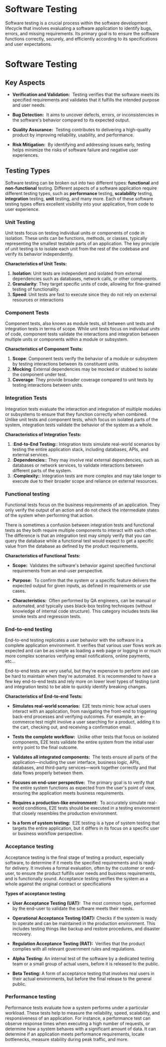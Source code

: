 # Software Testing

Software testing is a crucial process within the software development lifecycle that involves evaluating a software application to identify bugs, errors, and missing requirements. Its primary goal is to ensure the software functions correctly, securely, and efficiently according to its specifications and user expectations.



# Software Testing

## Key Aspects

- **Verification and Validation:**  Testing verifies that the software meets its specified requirements and validates that it fulfills the intended purpose and user needs.
    
- **Bug Detection:**  It aims to uncover defects, errors, or inconsistencies in the software's behavior compared to its expected output.
    
- **Quality Assurance:**  Testing contributes to delivering a high-quality product by improving reliability, usability, and performance.
    
- **Risk Mitigation:**  By identifying and addressing issues early, testing helps minimize the risks of software failure and negative user experiences.


## Testing Types

Software testing can be broken out into two different types: **functional** and **non-functional** testing. Different aspects of a software application require different testing types, such as **performance** testing, **scalability** testing, **integration** testing, **unit** testing, and many more.
Each of these software testing types offers excellent visibility into your application, from code to user experience.

### Unit Testing

Unit tests focus on testing individual units or components of code in isolation. These units can be functions, methods, or classes, typically representing the smallest testable parts of an application. The key principle of unit testing is to isolate each unit from the rest of the codebase and verify its behavior independently.

 **Characteristics of Unit Tests:**
 
1. **Isolation**: Unit tests are independent and isolated from external dependencies such as databases, network calls, or other components.
2. **Granularity**: They target specific units of code, allowing for fine-grained testing of functionality.
3. **Speed**: Unit tests are fast to execute since they do not rely on external resources or interactions

### Component Tests

Component tests, also known as module tests, sit between unit tests and integration tests in terms of scope. While unit tests focus on individual units of code, component tests validate the interactions and integration between multiple units or components within a module or subsystem.

**Characteristics of Component Tests:**

1. **Scope**: Component tests verify the behavior of a module or subsystem by testing interactions between its constituent units.
2. **Mocking**: External dependencies may be mocked or stubbed to isolate the component under test.
3. **Coverage**: They provide broader coverage compared to unit tests by testing interactions between units.


### Integration Tests

Integration tests evaluate the interaction and integration of multiple modules or subsystems to ensure that they function correctly when combined. Unlike unit tests and component tests, which focus on isolated parts of the system, integration tests validate the behavior of the system as a whole.

**Characteristics of Integration Tests:**

1. :**End-to-End Testing:**: Integration tests simulate real-world scenarios by testing the entire application stack, including databases, APIs, and external services.
2. :**Dependencies:**: They may involve real external dependencies, such as databases or network services, to validate interactions between different parts of the system.
3. :**Complexity:**: Integration tests are more complex and may take longer to execute due to their broader scope and reliance on external resources.


### Functional testing

Functional tests focus on the business requirements of an application. They only verify the output of an action and do not check the intermediate states of the system when performing that action.

There is sometimes a confusion between integration tests and functional tests as they both require multiple components to interact with each other. The difference is that an integration test may simply verify that you can query the database while a functional test would expect to get a specific value from the database as defined by the product requirements.

**Characteristics of Functional Tests:**

- **Scope:**  Validates the software's behavior against specified functional requirements from an end-user perspective.
    
- **Purpose:**  To confirm that the system or a specific feature delivers the expected output for given inputs, as defined in requirements or use cases.
    
- **Characteristics:**  Often performed by QA engineers, can be manual or automated, and typically uses black-box testing techniques (without knowledge of internal code structure). This category includes tests like smoke tests and regression tests.

### End-to-end testing

End-to-end testing replicates a user behavior with the software in a complete application environment. It verifies that various user flows work as expected and can be as simple as loading a web page or logging in or much more complex scenarios verifying email notifications, online payments, etc...

End-to-end tests are very useful, but they're expensive to perform and can be hard to maintain when they're automated. It is recommended to have a few key end-to-end tests and rely more on lower level types of testing (unit and integration tests) to be able to quickly identify breaking changes.


**Characteristics of End-to-end Tests:**

- **Simulates real-world scenarios:**  E2E tests mimic how actual users interact with an application, from navigating the front-end to triggering back-end processes and verifying outcomes. For example, an e-commerce test might involve a user searching for a product, adding it to the cart, checking out, and receiving a confirmation email. 
    
- **Tests the complete workflow:**  Unlike other tests that focus on isolated components, E2E tests validate the entire system from the initial user entry point to the final outcome. 
    
- **Validates all integrated components:**  The tests ensure all parts of the application—including the user interface, business logic, APIs, databases, and third-party services—work together correctly and that data flows properly between them. 
    
- **Focuses on end-user perspective:**  The primary goal is to verify that the entire system functions as expected from the user's point of view, ensuring the application meets business requirements. 
    
- **Requires a production-like environment:**  To accurately simulate real-world conditions, E2E tests should be executed in a testing environment that closely resembles the production environment. 
    
- **Is a form of system testing:**  E2E testing is a type of system testing that targets the entire application, but it differs in its focus on a specific user or business workflow perspective.

### Acceptance testing

Acceptance testing is the final stage of testing a product, especially software, to determine if it meets the specified requirements and is ready for delivery. It involves a formal evaluation, often by the customer or end-user, to ensure the product fulfills user needs and business requirements, and is functionally sound. Acceptance testing verifies the system as a whole against the original contract or specifications

**Types of acceptance testing**

- **User Acceptance Testing (UAT):**  The most common type, performed by the end-user to validate the software meets their needs. 
    
- **Operational Acceptance Testing (OAT):** Checks if the system is ready to operate and can be maintained in the production environment. This includes testing things like backup and restore procedures, and disaster recovery. 
    
- **Regulation Acceptance Testing (RAT):**  Verifies that the product complies with all relevant government rules and regulations. 
    
- **Alpha Testing:** An internal test of the software by a dedicated testing team or a small group of actual users, before it is released to the public. 
    
- **Beta Testing:** A form of acceptance testing that involves real users in their actual environments, but before the final release to the general public.

### Performance testing

Performance tests evaluate how a system performs under a particular workload. These tests help to measure the reliability, speed, scalability, and responsiveness of an application. 
For instance, a performance test can observe response times when executing a high number of requests, or determine how a system behaves with a significant amount of data. It can determine if an application meets performance requirements, locate bottlenecks, measure stability during peak traffic, and more.